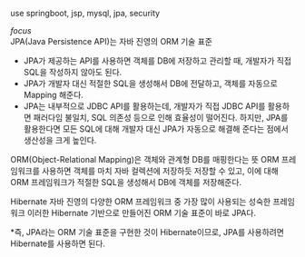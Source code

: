use springboot, jsp, mysql, jpa, security

*focus*   
JPA(Java Persistence API)는 자바 진영의 ORM 기술 표준

  - JPA가 제공하는 API를 사용하면 객체를 DB에 저장하고 관리할 때, 개발자가 직접 SQL을 작성하지 않아도 된다.
  - JPA가 개발자 대신 적절한 SQL을 생성해서 DB에 전달하고, 객체를 자동으로 Mapping 해준다.
  - JPA는 내부적으로 JDBC API를 활용하는데, 개발자가 직접 JDBC API를 활용하면 패러다임 불일치, SQL 의존성 등으로 인해 효율성이 떨어진다.
  하지만, JPA를 활용한다면 모든 SQL에 대해 개발자 대신 JPA가 자동으로 해결해 준다는 점에서 생산성을 크게 높인다.

ORM(Object-Relational Mapping)은 객체와 관계형 DB를 매핑한다는 뜻
  ORM 프레임워크를 사용하면 객체를 마치 자바 컬렉션에 저장하듯 저장할 수 있고, 이에 대해 ORM 프레임워크가 적절한 SQL을 생성해서 DB에 객체를 저장해준다.

Hibernate
  자바 진영의 다양한 ORM 프레임워크 중 가장 많이 사용되는 성숙한 프레임워크
  이러한 Hibernate 기반으로 만들어진 ORM 기술 표준이 바로 JPA다.
 
*즉, JPA라는 ORM 기술 표준을 구현한 것이 Hibernate이므로, JPA를 사용하려면 Hibernate를 사용하면 된다.
